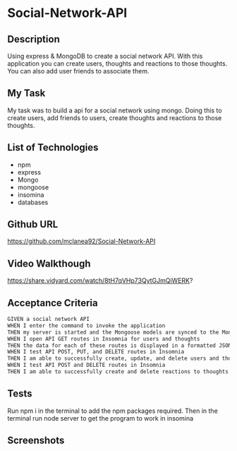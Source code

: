 # Social-Network-API

## Description
Using express & MongoDB to create a social network API.  With this application you can create users, thoughts and reactions to those thoughts.  You can also add user friends to associate them.

## My Task
My task was to build a api for a social network using mongo. Doing this to create users, add friends to users, create thoughts and reactions to those thoughts.

## List of Technologies
- npm
- express
- Mongo
- mongoose
- insomina
- databases

## Github URL
https://github.com/mclanea92/Social-Network-API

## Video Walkthough
 https://share.vidyard.com/watch/8tH7qVHp73QytGJmQiWERK?

 ## Acceptance Criteria
 ```md
GIVEN a social network API
WHEN I enter the command to invoke the application
THEN my server is started and the Mongoose models are synced to the MongoDB database
WHEN I open API GET routes in Insomnia for users and thoughts
THEN the data for each of these routes is displayed in a formatted JSON
WHEN I test API POST, PUT, and DELETE routes in Insomnia
THEN I am able to successfully create, update, and delete users and thoughts in my database
WHEN I test API POST and DELETE routes in Insomnia
THEN I am able to successfully create and delete reactions to thoughts and add and remove friends to a user’s friend list
```

## Tests
Run npm i in the terminal to add the npm packages required. Then in the terminal run node server to get the program to work in insomina

## Screenshots


